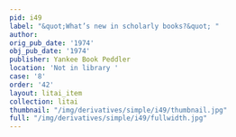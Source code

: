 ```yaml
---
pid: i49
label: "&quot;What’s new in scholarly books?&quot; "
author:
orig_pub_date: '1974'
obj_pub_date: '1974'
publisher: Yankee Book Peddler
location: 'Not in library '
case: '8'
order: '42'
layout: litai_item
collection: litai
thumbnail: "/img/derivatives/simple/i49/thumbnail.jpg"
full: "/img/derivatives/simple/i49/fullwidth.jpg"
---
```

